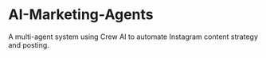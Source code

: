 # AI-Marketing-Agents
A multi-agent system using Crew AI to automate Instagram content strategy and posting.

